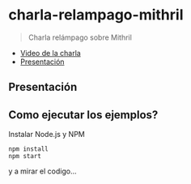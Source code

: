 # charla-relampago-mithril
> Charla relámpago sobre Mithril

- [Video de la charla](https://youtu.be/BamGBLqRhaA?t=2h56m42s)
- [Presentación](https://docs.google.com/presentation/d/1DxL20PCs8aCQvktNJFnwl0d_H7s3q22kNJ4CUbWNWjQ/pub?start=false&loop=false&delayms=3000)

## Presentación

## Como ejecutar los ejemplos?

Instalar Node.js y NPM

```
npm install
npm start
```

y a mirar el codigo...
